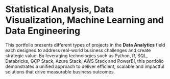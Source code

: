 
# **Statistical Analysis, Data Visualization, Machine Learning and Data Engineering**

This portfolio presents different types of projects in the **Data Analytics** field each designed to address real-world business challenges and create strategic value. By leveraging technologies such as Python, R, SQL, Databricks, GCP Stack, Azure Stack, AWS Stack and PowerBI, this portfolio demonstrates a unified approach to deliver efficient, scalable and impactful solutions that drive measurable business outcomes.

